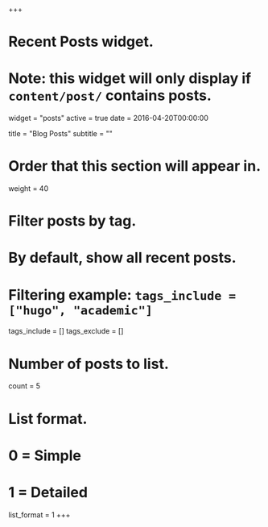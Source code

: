 +++
# Recent Posts widget.
# Note: this widget will only display if `content/post/` contains posts.
widget = "posts"
active = true
date = 2016-04-20T00:00:00

title = "Blog Posts"
subtitle = ""

# Order that this section will appear in.
weight = 40

# Filter posts by tag.
#  By default, show all recent posts.
#  Filtering example: `tags_include = ["hugo", "academic"]`
tags_include = []
tags_exclude = []

# Number of posts to list.
count = 5

# List format.
#   0 = Simple
#   1 = Detailed
list_format = 1
+++
